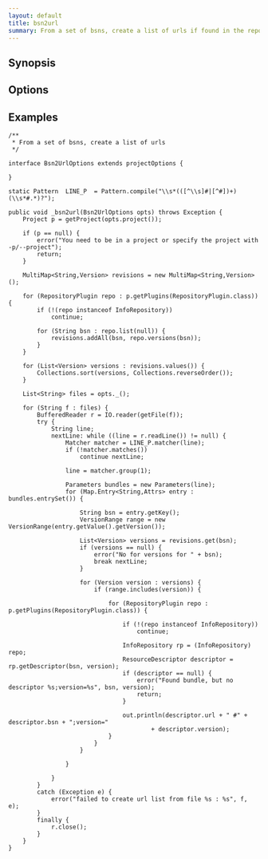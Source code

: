 ```yaml
---
layout: default
title: bsn2url 
summary: From a set of bsns, create a list of urls if found in the repo                                 
---
```




## Synopsis

## Options

## Examples

	/**
	 * From a set of bsns, create a list of urls
	 */

	interface Bsn2UrlOptions extends projectOptions {

	}

	static Pattern	LINE_P	= Pattern.compile("\\s*(([^\\s]#|[^#])+)(\\s*#.*)?");

	public void _bsn2url(Bsn2UrlOptions opts) throws Exception {
		Project p = getProject(opts.project());

		if (p == null) {
			error("You need to be in a project or specify the project with -p/--project");
			return;
		}

		MultiMap<String,Version> revisions = new MultiMap<String,Version>();

		for (RepositoryPlugin repo : p.getPlugins(RepositoryPlugin.class)) {
			if (!(repo instanceof InfoRepository))
				continue;

			for (String bsn : repo.list(null)) {
				revisions.addAll(bsn, repo.versions(bsn));
			}
		}

		for (List<Version> versions : revisions.values()) {
			Collections.sort(versions, Collections.reverseOrder());
		}

		List<String> files = opts._();

		for (String f : files) {
			BufferedReader r = IO.reader(getFile(f));
			try {
				String line;
				nextLine: while ((line = r.readLine()) != null) {
					Matcher matcher = LINE_P.matcher(line);
					if (!matcher.matches())
						continue nextLine;

					line = matcher.group(1);

					Parameters bundles = new Parameters(line);
					for (Map.Entry<String,Attrs> entry : bundles.entrySet()) {

						String bsn = entry.getKey();
						VersionRange range = new VersionRange(entry.getValue().getVersion());

						List<Version> versions = revisions.get(bsn);
						if (versions == null) {
							error("No for versions for " + bsn);
							break nextLine;
						}

						for (Version version : versions) {
							if (range.includes(version)) {

								for (RepositoryPlugin repo : p.getPlugins(RepositoryPlugin.class)) {

									if (!(repo instanceof InfoRepository))
										continue;

									InfoRepository rp = (InfoRepository) repo;
									ResourceDescriptor descriptor = rp.getDescriptor(bsn, version);
									if (descriptor == null) {
										error("Found bundle, but no descriptor %s;version=%s", bsn, version);
										return;
									}

									out.println(descriptor.url + " #" + descriptor.bsn + ";version="
											+ descriptor.version);
								}
							}
						}

					}

				}
			}
			catch (Exception e) {
				error("failed to create url list from file %s : %s", f, e);
			}
			finally {
				r.close();
			}
		}
	}
